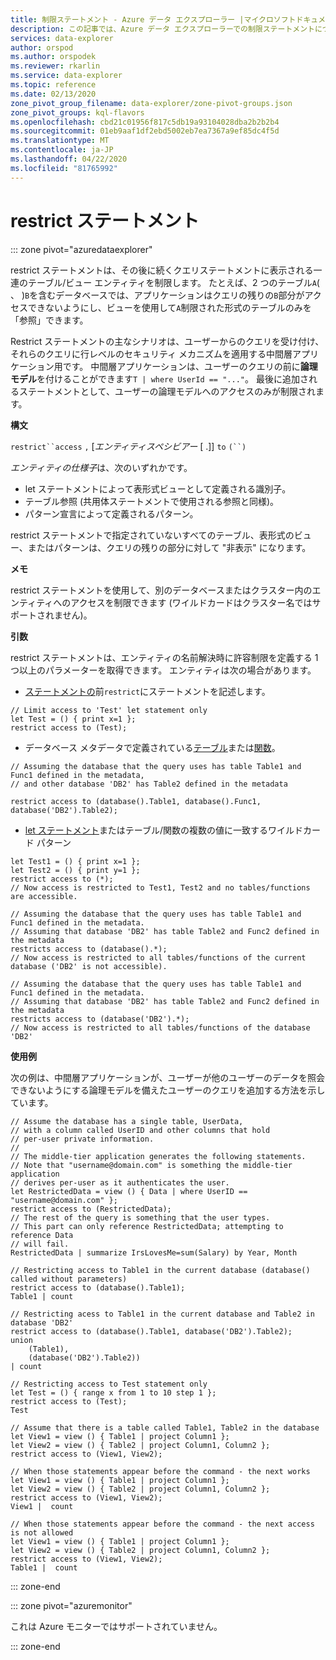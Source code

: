 ```yaml
---
title: 制限ステートメント - Azure データ エクスプローラー |マイクロソフトドキュメント
description: この記事では、Azure データ エクスプローラーでの制限ステートメントについて説明します。
services: data-explorer
author: orspod
ms.author: orspodek
ms.reviewer: rkarlin
ms.service: data-explorer
ms.topic: reference
ms.date: 02/13/2020
zone_pivot_group_filename: data-explorer/zone-pivot-groups.json
zone_pivot_groups: kql-flavors
ms.openlocfilehash: cbd21c01956f817c5db19a93104028dba2b2b2b4
ms.sourcegitcommit: 01eb9aaf1df2ebd5002eb7ea7367a9ef85dc4f5d
ms.translationtype: MT
ms.contentlocale: ja-JP
ms.lasthandoff: 04/22/2020
ms.locfileid: "81765992"
---
```

# <a name="restrict-statement"></a>restrict ステートメント

::: zone pivot="azuredataexplorer"

restrict ステートメントは、その後に続くクエリステートメントに表示される一連のテーブル/ビュー エンティティを制限します。 たとえば、2 つのテーブル`A`( 、 )`B`を含むデータベースでは、アプリケーションはクエリの残りの`B`部分がアクセスできないようにし、ビューを使用して`A`制限された形式のテーブルのみを 「参照」できます。

Restrict ステートメントの主なシナリオは、ユーザーからのクエリを受け付け、それらのクエリに行レベルのセキュリティ メカニズムを適用する中間層アプリケーション用です。 中間層アプリケーションは、ユーザーのクエリの前に**論理モデル**を付けることができます`T | where UserId == "..."`。 最後に追加されるステートメントとして、ユーザーの論理モデルへのアクセスのみが制限されます。

**構文**

`restrict``access` `,` [*エンティティスペシビアー* [ .]] `to` `(``)`

*エンティティの仕様子*は、次のいずれかです。
* let ステートメントによって表形式ビューとして定義される識別子。
* テーブル参照 (共用体ステートメントで使用される参照と同様)。
* パターン宣言によって定義されるパターン。

restrict ステートメントで指定されていないすべてのテーブル、表形式のビュー、またはパターンは、クエリの残りの部分に対して "非表示" になります。 

**メモ**

restrict ステートメントを使用して、別のデータベースまたはクラスター内のエンティティへのアクセスを制限できます (ワイルドカードはクラスター名ではサポートされません)。

**引数**

restrict ステートメントは、エンティティの名前解決時に許容制限を定義する 1 つ以上のパラメーターを取得できます。 エンティティは次の場合があります。
- [ステートメントの](./letstatement.md)前`restrict`にステートメントを記述します。 

```kusto
// Limit access to 'Test' let statement only
let Test = () { print x=1 };
restrict access to (Test);
```

- データベース メタデータで定義されている[テーブル](../management/tables.md)または[関数](../management/functions.md)。

```kusto
// Assuming the database that the query uses has table Table1 and Func1 defined in the metadata, 
// and other database 'DB2' has Table2 defined in the metadata
 
restrict access to (database().Table1, database().Func1, database('DB2').Table2);
```

- [let ステートメント](./letstatement.md)またはテーブル/関数の複数の値に一致するワイルドカード パターン  

```kusto
let Test1 = () { print x=1 };
let Test2 = () { print y=1 };
restrict access to (*);
// Now access is restricted to Test1, Test2 and no tables/functions are accessible.

// Assuming the database that the query uses has table Table1 and Func1 defined in the metadata.
// Assuming that database 'DB2' has table Table2 and Func2 defined in the metadata
restricts access to (database().*);
// Now access is restricted to all tables/functions of the current database ('DB2' is not accessible).

// Assuming the database that the query uses has table Table1 and Func1 defined in the metadata.
// Assuming that database 'DB2' has table Table2 and Func2 defined in the metadata
restricts access to (database('DB2').*);
// Now access is restricted to all tables/functions of the database 'DB2'
```


**使用例**

次の例は、中間層アプリケーションが、ユーザーが他のユーザーのデータを照会できないようにする論理モデルを備えたユーザーのクエリを追加する方法を示しています。

```kusto
// Assume the database has a single table, UserData,
// with a column called UserID and other columns that hold
// per-user private information.
//
// The middle-tier application generates the following statements.
// Note that "username@domain.com" is something the middle-tier application
// derives per-user as it authenticates the user.
let RestrictedData = view () { Data | where UserID == "username@domain.com" };
restrict access to (RestrictedData);
// The rest of the query is something that the user types.
// This part can only reference RestrictedData; attempting to reference Data
// will fail.
RestrictedData | summarize IrsLovesMe=sum(Salary) by Year, Month
```

```kusto
// Restricting access to Table1 in the current database (database() called without parameters)
restrict access to (database().Table1);
Table1 | count

// Restricting acess to Table1 in the current database and Table2 in database 'DB2'
restrict access to (database().Table1, database('DB2').Table2);
union 
    (Table1),
    (database('DB2').Table2))
| count

// Restricting access to Test statement only
let Test = () { range x from 1 to 10 step 1 };
restrict access to (Test);
Test
 
// Assume that there is a table called Table1, Table2 in the database
let View1 = view () { Table1 | project Column1 };
let View2 = view () { Table2 | project Column1, Column2 };
restrict access to (View1, View2);
 
// When those statements appear before the command - the next works
let View1 = view () { Table1 | project Column1 };
let View2 = view () { Table2 | project Column1, Column2 };
restrict access to (View1, View2);
View1 |  count
 
// When those statements appear before the command - the next access is not allowed
let View1 = view () { Table1 | project Column1 };
let View2 = view () { Table2 | project Column1, Column2 };
restrict access to (View1, View2);
Table1 |  count
```

::: zone-end

::: zone pivot="azuremonitor"

これは Azure モニターではサポートされていません。

::: zone-end
